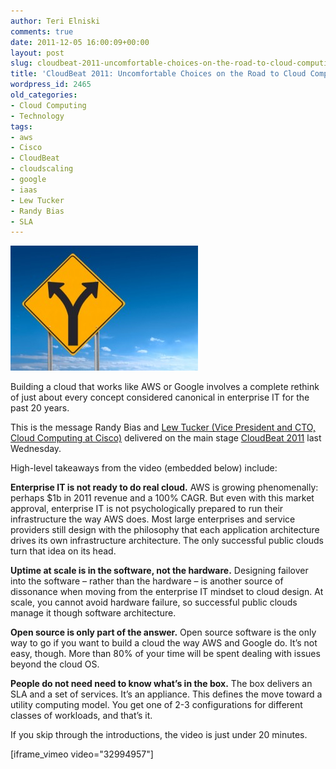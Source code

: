```yaml
---
author: Teri Elniski
comments: true
date: 2011-12-05 16:00:09+00:00
layout: post
slug: cloudbeat-2011-uncomfortable-choices-on-the-road-to-cloud-computing
title: 'CloudBeat 2011: Uncomfortable Choices on the Road to Cloud Computing'
wordpress_id: 2465
old_categories:
- Cloud Computing
- Technology
tags:
- aws
- Cisco
- CloudBeat
- cloudscaling
- google
- iaas
- Lew Tucker
- Randy Bias
- SLA
---
```


[![](/assets/media/2011/12/iStock_000017079014XSmall-300x200.jpg)](http://cloudscaling.com/blog/cloud-computing/cloudbeat-2011-uncomfortable-choices-on-the-road-to-cloud-computing/attachment/choice-ahead-road-sign)

Building a cloud that works like AWS or Google involves a complete rethink of just about every concept considered canonical in enterprise IT for the past 20 years.

This is the message Randy Bias and [Lew Tucker (Vice President and CTO, Cloud Computing at Cisco)](/assets/pdf/Lew_Tucker_Bio.pdf) delivered on the main stage [CloudBeat 2011](http://venturebeat.com/tag/cloudbeat-2011/) last Wednesday.

High-level takeaways from the video (embedded below) include:

**Enterprise IT is not ready to do real cloud.** AWS is growing phenomenally: perhaps $1b in 2011 revenue and a 100% CAGR. But even with this market approval, enterprise IT is not psychologically prepared to run their infrastructure the way AWS does. Most large enterprises and service providers still design with the philosophy that each application architecture drives its own infrastructure architecture. The only successful public clouds turn that idea on its head.

**Uptime at scale is in the software, not the hardware.** Designing failover into the software – rather than the hardware – is another source of dissonance when moving from the enterprise IT mindset to cloud design. At scale, you cannot avoid hardware failure, so successful public clouds manage it though software architecture.

**Open source is only part of the answer.** Open source software is the only way to go if you want to build a cloud the way AWS and Google do. It’s not easy, though. More than 80% of your time will be spent dealing with issues beyond the cloud OS.

**People do not need need to know what’s in the box.** The box delivers an SLA and a set of services. It’s an appliance. This defines the move toward a utility computing model. You get one of 2-3 configurations for different classes of workloads, and that’s it.

If you skip through the introductions, the video is just under 20 minutes.

[iframe_vimeo video="32994957"] 
